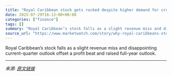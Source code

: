 ```yaml
---
title: "Royal Caribbean stock gets rocked despite higher demand for cruises. Here’s why."
date: 2025-07-29T16:13:00+08:00
categories: ["finance"]
tags: []
summary: "Royal Caribbean’s stock falls as a slight revenue miss and disappointing current-quarter outlook offset a profit beat and raised full-year outlook."
source_url: "https://www.marketwatch.com/story/why-royal-caribbeans-stock-is-dropping-even-as-cruise-demand-accelerates-8d7b68af?mod=mw_rss_topstories"
---
```


Royal Caribbean’s stock falls as a slight revenue miss and disappointing current-quarter outlook offset a profit beat and raised full-year outlook.

---

*来源: [原文链接](https://www.marketwatch.com/story/why-royal-caribbeans-stock-is-dropping-even-as-cruise-demand-accelerates-8d7b68af?mod=mw_rss_topstories)*
